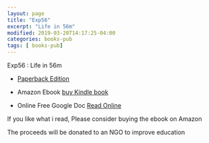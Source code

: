 ```yaml
---
layout: page
title: "Exp56"
excerpt: "Life in 56m"
modified: 2019-03-20T14:17:25-04:00
categories: books-pub
tags: [ books-pub]
---
```



Exp56 : Life in 56m


* [Paperback Edition](https://www.amazon.com/exp56-Thoughts-56m-sachin-shetty/dp/1072578840/ref=tmm_pap_swatch_0?_encoding=UTF8&qid=1560314783&sr=8-1)

* Amazon Ebook [buy Kindle book](https://amzn.to/2TXZPJx)

* Online Free Google Doc
[Read Online](https://docs.google.com/document/d/1aUkAoRCjcjkXn_FNoOjLU8QC-o_qA5BRAJA9ELCud4c/edit?usp=sharing)

If you like what i read, Please consider buying the ebook on Amazon

The proceeds will be donated to an NGO to improve education
